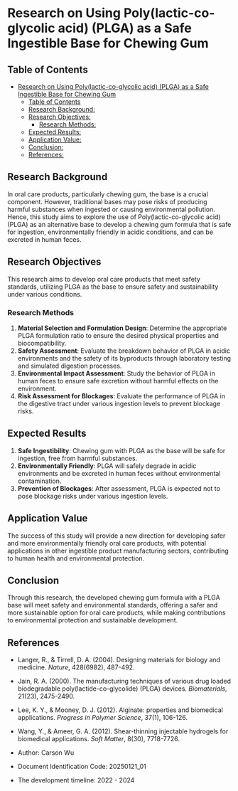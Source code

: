 # Research on Using Poly(lactic-co-glycolic acid) (PLGA) as a Safe Ingestible Base for Chewing Gum

## Table of Contents

- [Research on Using Poly(lactic-co-glycolic acid) (PLGA) as a Safe Ingestible Base for Chewing Gum](#research-on-using-polylactic-co-glycolic-acid-plga-as-a-safe-ingestible-base-for-chewing-gum)
  - [Table of Contents](#table-of-contents)
  - [Research Background:](#research-background)
  - [Research Objectives:](#research-objectives)
    - [Research Methods:](#research-methods)
  - [Expected Results:](#expected-results)
  - [Application Value:](#application-value)
  - [Conclusion:](#conclusion)
  - [References:](#references)

## Research Background

In oral care products, particularly chewing gum, the base is a crucial component. However, traditional bases may pose risks of producing harmful substances when ingested or causing environmental pollution. Hence, this study aims to explore the use of Poly(lactic-co-glycolic acid) (PLGA) as an alternative base to develop a chewing gum formula that is safe for ingestion, environmentally friendly in acidic conditions, and can be excreted in human feces.

## Research Objectives

This research aims to develop oral care products that meet safety standards, utilizing PLGA as the base to ensure safety and sustainability under various conditions.

### Research Methods

1. **Material Selection and Formulation Design**: Determine the appropriate PLGA formulation ratio to ensure the desired physical properties and biocompatibility.
2. **Safety Assessment**: Evaluate the breakdown behavior of PLGA in acidic environments and the safety of its byproducts through laboratory testing and simulated digestion processes.
3. **Environmental Impact Assessment**: Study the behavior of PLGA in human feces to ensure safe excretion without harmful effects on the environment.
4. **Risk Assessment for Blockages**: Evaluate the performance of PLGA in the digestive tract under various ingestion levels to prevent blockage risks.

## Expected Results

1. **Safe Ingestibility**: Chewing gum with PLGA as the base will be safe for ingestion, free from harmful substances.
2. **Environmentally Friendly**: PLGA will safely degrade in acidic environments and be excreted in human feces without environmental contamination.
3. **Prevention of Blockages**: After assessment, PLGA is expected not to pose blockage risks under various ingestion levels.

## Application Value

The success of this study will provide a new direction for developing safer and more environmentally friendly oral care products, with potential applications in other ingestible product manufacturing sectors, contributing to human health and environmental protection.

## Conclusion

Through this research, the developed chewing gum formula with a PLGA base will meet safety and environmental standards, offering a safer and more sustainable option for oral care products, while making contributions to environmental protection and sustainable development.

## References

- Langer, R., & Tirrell, D. A. (2004). Designing materials for biology and medicine. *Nature*, 428(6982), 487-492.
- Jain, R. A. (2000). The manufacturing techniques of various drug loaded biodegradable poly(lactide-co-glycolide) (PLGA) devices. *Biomaterials*, 21(23), 2475-2490.
- Lee, K. Y., & Mooney, D. J. (2012). Alginate: properties and biomedical applications. *Progress in Polymer Science*, 37(1), 106-126.
- Wang, Y., & Ameer, G. A. (2012). Shear-thinning injectable hydrogels for biomedical applications. *Soft Matter*, 8(30), 7718-7726.

- Author: Carson Wu
- Document Identification Code: 20250121_01
- The development timeline: 2022 - 2024
